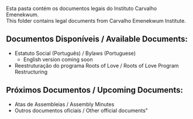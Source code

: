 Esta pasta contém os documentos legais do Instituto Carvalho Emenekwum.  
This folder contains legal documents from Carvalho Emenekwum Institute.

## Documentos Disponíveis / Available Documents:

- Estatuto Social (Português) / Bylaws (Portuguese)  
  - English version coming soon
- Reestruturação do programa Roots of Love / Roots of Love Program Restructuring
  
## Próximos Documentos / Upcoming Documents:
- Atas de Assembleias / Assembly Minutes
- Outros documentos oficiais / Other official documents"
